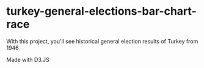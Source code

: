 # turkey-general-elections-bar-chart-race

With this project, you'll see historical general election results of Turkey from 1946

Made with D3.JS
